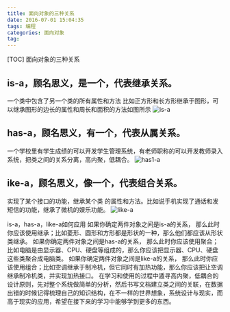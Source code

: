 ```yaml
---
title: 面向对象的三种关系
date: 2016-07-01 15:04:35
tags: 编程
categories: 面向对象
tag:
---
```

[TOC]
面向对象的三种关系
## is-a，顾名思义，是一个，代表继承关系。
一个类中包含了另一个类的所有属性和方法
比如正方形和长方形继承于图形，可以继承图形的边长的属性和周长和面积的方法如图所示
![is-a](http://o94r16s1l.bkt.clouddn.com/xx%20is.jpg)
## has-a，顾名思义，有一个，代表从属关系。
一个学校里有学生成绩的可以开发学生管理系统，有老师职称的可以开发教师录入系统，把类之间的关系分离，高内聚，低耦合。
![has1-a](http://o94r16s1l.bkt.clouddn.com/xx%20has.jpg)
## ike-a，顾名思义，像一个，代表组合关系。
实现了某个接口的功能，继承某个类 的属性和方法。比如说手机实现了通话和发短信的功能，继承了微机的娱乐功能。
![like-a](http://o94r16s1l.bkt.clouddn.com/xx%20like.jpg)
<!--more-->
is-a，has-a，like-a如何应用
如果你确定两件对象之间是is-a的关系，
那么此时你应该使用继承；比如菱形、圆形和方形都是形状的一种，那么他们都应该从形状类继承。
如果你确定两件对象之间是has-a的关系，
那么此时你应该使用聚合；比如电脑是由显示器、CPU、硬盘等组成的，那么你应该把显示器、CPU、硬盘这些类聚合成电脑类。
如果你确定两件对象之间是like-a的关系，
那么此时你应该使用组合；比如空调继承于制冷机，但它同时有加热功能，那么你应该把让空调继承制冷机类，并实现加热接口。
在学习和使用的过程中遁寻高内聚，低耦合的设计原则，先对整个系统做简单的分析，然后书写文档建立类之间的关联，在数据出错的时候记得梳理自己的知识结构，在不一样的世界想象，系统设计与现实，而高于现实的应用，希望在接下来的学习中能够学到更多的东西。
